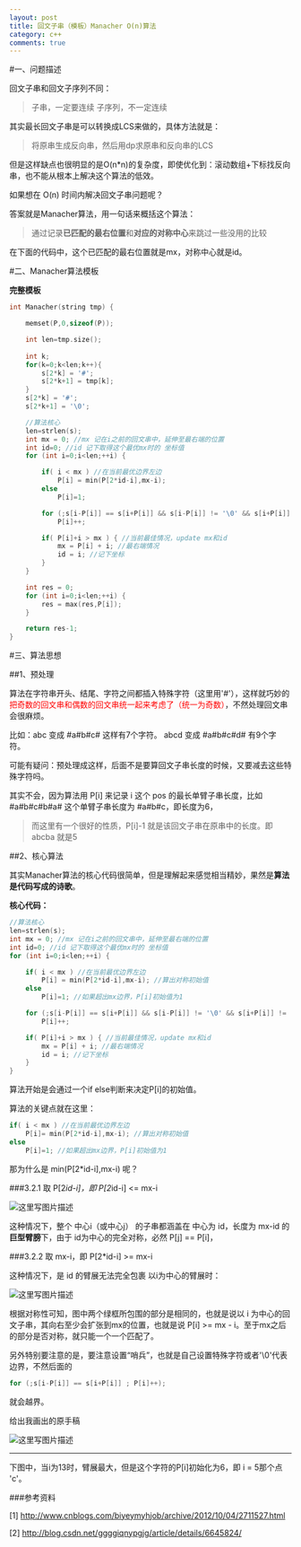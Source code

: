 ```yaml
---
layout: post
title: 回文子串（模板）Manacher O(n)算法
category: c++
comments: true
---
```


#一、问题描述

回文子串和回文子序列不同：
>子串，一定要连续
>子序列，不一定连续

其实最长回文子串是可以转换成LCS来做的，具体方法就是：

> 将原串生成反向串，然后用dp求原串和反向串的LCS

但是这样缺点也很明显的是O(n*n)的复杂度，即使优化到：滚动数组+下标找反向串，也不能从根本上解决这个算法的低效。

如果想在 O(n) 时间内解决回文子串问题呢？

答案就是Manacher算法，用一句话来概括这个算法：

> 通过记录**已匹配的最右位置**和**对应的对称中心**来跳过一些没用的比较

在下面的代码中，这个已匹配的最右位置就是mx，对称中心就是id。

#二、Manacher算法模板


**完整模板**

```c++
int Manacher(string tmp) {

	memset(P,0,sizeof(P));

	int len=tmp.size();
	
	int k;
	for(k=0;k<len;k++){
		s[2*k] = '#';
		s[2*k+1] = tmp[k];
	}
	s[2*k] = '#';
	s[2*k+1] = '\0';

	//算法核心
	len=strlen(s);
	int mx = 0; //mx 记在i之前的回文串中，延伸至最右端的位置
	int id=0; //id 记下取得这个最优mx时的 坐标值
	for (int i=0;i<len;++i) {

		if( i < mx ) //在当前最优边界左边
			P[i] = min(P[2*id-i],mx-i);
		else
			P[i]=1;

		for (;s[i-P[i]] == s[i+P[i]] && s[i-P[i]] != '\0' && s[i+P[i]] != '\0' ; ) //对于超出mx或者P[j]边界的计算
			P[i]++;

		if( P[i]+i > mx ) { //当前最佳情况，update mx和id
			mx = P[i] + i; //最右端情况
			id = i; //记下坐标
		}
	}

	int res = 0;
	for (int i=0;i<len;++i) {
		res = max(res,P[i]);
	}

	return res-1;
}
```

#三、算法思想

##1、预处理

算法在字符串开头、结尾、字符之间都插入特殊字符（这里用'#'），这样就巧妙的<font color='red'>把奇数的回文串和偶数的回文串统一起来考虑了（统一为奇数）</font>，不然处理回文串会很麻烦。

比如：abc 变成 #a#b#c# 这样有7个字符。
abcd 变成 #a#b#c#d# 有9个字符。

可能有疑问：预处理成这样，后面不是要算回文子串长度的时候，又要减去这些特殊字符吗。

其实不会，因为算法用 P[i] 来记录 i 这个 pos 的最长单臂子串长度，比如 #a#b#c#b#a# 这个单臂子串长度为 #a#b#c，即长度为6，

> 而这里有一个很好的性质，P[i]-1 就是该回文子串在原串中的长度。即 abcba 就是5


##2、核心算法

其实Manacher算法的核心代码很简单，但是理解起来感觉相当精妙，果然是**算法是代码写成的诗歌**。

**核心代码：**

```c++
//算法核心
len=strlen(s);
int mx = 0; //mx 记在i之前的回文串中，延伸至最右端的位置
int id=0; //id 记下取得这个最优mx时的 坐标值
for (int i=0;i<len;++i) {

	if( i < mx ) //在当前最优边界左边
		P[i] = min(P[2*id-i],mx-i); //算出对称初始值
	else
		P[i]=1; //如果超出mx边界，P[i]初始值为1

	for (;s[i-P[i]] == s[i+P[i]] && s[i-P[i]] != '\0' && s[i+P[i]] != '\0' ; ) //对于超出mx或者P[j]边界的计算
		P[i]++;

	if( P[i]+i > mx ) { //当前最佳情况，update mx和id
		mx = P[i] + i; //最右端情况
		id = i; //记下坐标
	}
}
```


算法开始是会通过一个if else判断来决定P[i]的初始值。

算法的关键点就在这里：

```c++
if( i < mx ) //在当前最优边界左边
	P[i]= min(P[2*id-i],mx-i); //算出对称初始值
else
	P[i]=1; //如果超出mx边界，P[i]初始值为1
```

那为什么是 min(P[2*id-i],mx-i) 呢？

###3.2.1 取 P[2*id-i]，即 P[2*id-i] <= mx-i

![这里写图片描述](http://img.blog.csdn.net/20160406170749997)

这种情况下，整个 中心i（或中心j） 的子串都涵盖在 中心为 id，长度为 mx-id 的**巨型臂膀**下，由于 id为中心的完全对称，必然 P[j] == P[i]，

###3.2.2 取 mx-i，即 P[2*id-i] >= mx-i

这种情况下，是 id 的臂展无法完全包裹 以i为中心的臂展时：

![这里写图片描述](http://img.blog.csdn.net/20160406171415077)

根据对称性可知，图中两个绿框所包围的部分是相同的，也就是说以 i 为中心的回文子串，其向右至少会扩张到mx的位置，也就是说 P[i] >= mx - i。至于mx之后的部分是否对称，就只能一个一个匹配了。


另外特别要注意的是，要注意设置“哨兵”，也就是自己设置特殊字符或者'\0'代表边界，不然后面的

```c++
for (;s[i-P[i]] == s[i+P[i]] ; P[i]++);
```

就会越界。

给出我画出的原手稿

![这里写图片描述](http://img.blog.csdn.net/20160406171956970)

---

下图中，当i为13时，臂展最大，但是这个字符的P[i]初始化为6，即 i = 5那个点 'c'。

###参考资料

[1] http://www.cnblogs.com/biyeymyhjob/archive/2012/10/04/2711527.html

[2] http://blog.csdn.net/ggggiqnypgjg/article/details/6645824/